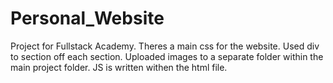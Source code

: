 # Personal_Website
Project for Fullstack Academy.
Theres a main css for the website.
Used div to section off each section.
Uploaded images to a separate folder within the main project folder.
JS is written withen the html file.

